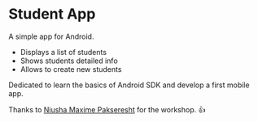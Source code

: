 # Student App

A simple app for Android.

* Displays a list of students
* Shows students detailed info
* Allows to create new students
 
Dedicated to learn the basics of Android SDK and develop a first mobile app.

Thanks to [Niusha Maxime Pakseresht](https://github.com/niusha-paks) for the workshop. 👍